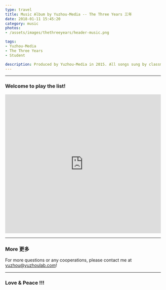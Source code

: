 ```yaml
---
type: travel
title: Music Album by Yuzhou-Media -- The Three Years 三年
date: 2018-01-11 15:45:20
category: music
photos:
- /assets/images/thethreeyears/header-music.png

tags:
- Yuzhou-Media
- The Three Years
- Student

description: Produced by Yuzhou-Media in 2015. All songs sung by classmates from Nantong No.1 High School, Jiangsu, China.
---
```


  

---

<!-- more -->

### Welcome to play the list!



<iframe width="100%" height="450" scrolling="no" frameborder="no" src="https://w.soundcloud.com/player/?url=https%3A//api.soundcloud.com/playlists/421695884&amp;color=%23ff5500&amp;auto_play=false&amp;hide_related=false&amp;show_comments=true&amp;show_user=true&amp;show_reposts=false&amp;show_teaser=true"></iframe>


---
### More 更多

For more questions or any cooperations, please contact me at yuzhou@yuzhoulab.com! 

---
### Love & Peace !!!
